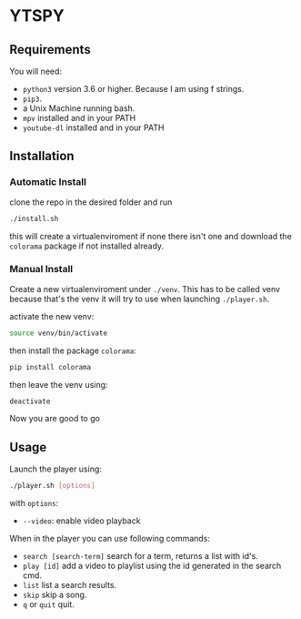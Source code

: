 # YTSPY

## Requirements

You will need:

- `python3` version 3.6 or higher. Because I am using f strings.
- `pip3`.
- a Unix Machine running bash.
- `mpv` installed and in your PATH
- `youtube-dl` installed and in your PATH

## Installation

### Automatic Install 

clone the repo in the desired folder and run

```bash
./install.sh
```

this will create a virtualenviroment if none there isn't one and download the `colorama` package if not installed already.

### Manual Install

Create a new virtualenviroment under `./venv`. This has to be called venv because that's the venv it will try to use when launching `./player.sh`.

activate the new venv:

```bash
source venv/bin/activate
```

then install the package `colorama`:

```bash
pip install colorama
```

then leave the venv using:

```bash
deactivate
```

Now you are good to go

## Usage

Launch the player using:

```bash
./player.sh [options]
```

with `options`:

- `--video`: enable video playback

When in the player you can use following commands:

- `search [search-term]` search for a term, returns a list with id's.
- `play [id]` add a video to playlist using the id generated in the search cmd.
- `list` list a search results.
- `skip` skip a song.
- `q` or `quit` quit.
